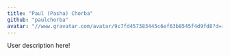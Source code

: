 ```yaml
---
title: "Paul (Pasha) Chorba"
github: "paulchorba"
avatar: "//www.gravatar.com/avatar/9c7fd457383445c6ef63b8545f4d9fd8?d=identicon"
---
```


User description here!
